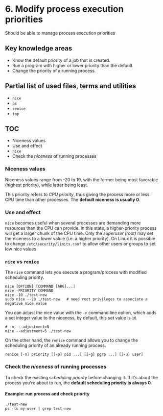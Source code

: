 # 6. Modify process execution priorities

Should be able to manage process execution priorities

## Key knowledge areas

* Know the default priority of a job that is created.
* Run a program with higher or lower priority than the default.
* Change the priority of a running process.

## Partial list of used files, terms and utilities

* `nice`
* `ps`
* `renice`
* `top`

## TOC

* Niceness values
* Use and effect
* `nice`
* Check the _niceness_ of running processes

### Niceness values

Niceness values range from -20 to 19, with the former being most favorable (highest priority), while latter being least.

This priority refers to _CPU priority_, thus giving the process more or less CPU time than other processes. The __default niceness is usually 0__.

### Use and effect

`nice` becomes useful when several processes are demanding more resources than the CPU can provide. In this state, a higher-priority process will get a larger chunk of the CPU time. Only the _superuser (root)_ may set the niceness to a lower valuie (i.e. a higher priority). On Linux it is possible to change `/etc/security/limits.conf` to allow other users or groups to set low nice values

### `nice` vs `renice`

The `nice` command lets you execute a program/process with modified scheduling priority.

```
nice [OPTION] [COMMAND [ARG]...]
nice -PRIORITY COMMAND
nice -10 ./test-new
sudo nice --20 ./test-new   # need root privileges to associate a negative nice value
```

You can adjust the nice value with the `-n` command line option, which adds a set integer value to the niceness, by default, this set value is `10`.

```
# -n, --adjustment=N
nice --adjustment=5 ./test-new
```

On the other hand, the `renice` command allows you to change the scheduling priority of an already running process.

```
renice [-n] priority [[-p] pid ...] [[-g] pgrp ...] [[-u] user]
```



### Check the _niceness_ of running processes

To check the existing _scheduling priority_ before changing it. If it's about the process you're about to run, the __default scheduling priority is always 0__.

#### Example: run process and check priority

```
./test-new
ps -lu my-user | grep test-new
```